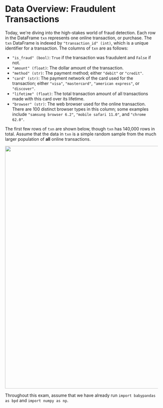 # Data Overview: Fraudulent Transactions

Today, we're diving into the high-stakes world of fraud detection. Each row in the DataFrame `txn` represents one online transaction, or purchase. The `txn` DataFrame is indexed by `"transaction_id" (int)`, which is a unique identifier for a transaction. The columns of `txn` are as follows:

- `"is_fraud" (bool)`: `True` if the transaction was fraudulent and `False` if not.
- `"amount" (float)`: The dollar amount of the transaction.
- `"method" (str)`: The payment method; either `"debit"` or `"credit"`.
- `"card" (str)`: The payment network of the card used for the transaction; either `"visa"`, `"mastercard"`, `"american express"`, or `"discover"`.
- `"lifetime" (float)`: The total transaction amount of all transactions made with this card over its lifetime.
- `"browser" (str)`: The web browser used for the online transaction. There are 100 distinct browser types in this column; some examples include `"samsung browser 6.2"`, `"mobile safari 11.0"`, and `"chrome 62.0"`.    

The first few rows of `txn` are shown below, though `txn` has 140,000 rows in total. Assume that the data in `txn` is a simple random sample from the much larger population of **all** online transactions.


<center><img src='../assets/images/fa23-final/final-data-info.png' width=800></center>

Throughout this exam, assume that we have already run `import babypandas as bpd` and `import numpy as np`.